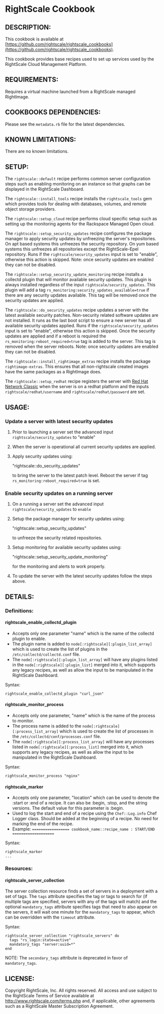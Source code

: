 # RightScale Cookbook

## DESCRIPTION:

This cookbook is available at [https://github.com/rightscale/rightscale_cookbooks](https://github.com/rightscale/rightscale_cookbooks).

This cookbook provides base recipes used to set up services used by the
RightScale Cloud Management Platform.

## REQUIREMENTS:

Requires a virtual machine launched from a RightScale managed RightImage.

## COOKBOOKS DEPENDENCIES:

Please see the `metadata.rb` file for the latest dependencies.

## KNOWN LIMITATIONS:

There are no known limitations.

## SETUP:

The `rightscale::default` recipe performs common server configuration
steps such as enabling monitoring on an instance so that graphs can be
displayed in the RightScale Dashboard.

The `rightscale::install_tools` recipe installs the
`rightscale_tools` gem which provides tools for dealing with databases,
volumes, and remote object storage providers.

The `rightscale::setup_cloud` recipe performs cloud specific setup such
as setting up the monitoring agents for the Rackspace Managed Open cloud.

The `rightscale::setup_security_updates` recipe configures
the package manager to apply security updates by unfreezing the
server's repositories. On apt based systems this unfreezes the security
repository. On yum based systems this unfreezes all repositories except
the RightScale-Epel repository. Runs if the `rightscale/security_updates`
input is set to "enable", otherwise this action is skipped.
Note: once security updates are enabled they can not be disabled.

The `rightscale::setup_security_update_monitoring` recipe installs a collectd
plugin that will monitor available security updates. This plugin
is always installed regardless of the input `rightscale/security_updates`.
This plugin will add a tag `rs_monitoring:security_updates_available=true` if
there are any security updates available. This tag will be removed once the
security updates are applied.

The `rightscale::do_security_updates` recipe updates a server with
the latest available security patches. Non-security related software updates
are not installed. It runs as the last boot script to ensure a new
server has all available security updates applied. Runs if the
`rightscale/security_updates` input is set to "enable", otherwise
this action is skipped. Once the security updates are applied and if a reboot is
required the `rs_monitoring:reboot_required=true` tag is added to the server.
This tag is removed when the server reboots.
Note: once security updates are enabled they can not be disabled.

The `rightscale::install_rightimage_extras` recipe installs the package
`rightimage-extras`.  This ensures that all non-rightscale created images
have the same packages as a RightImage does.

The `rightscale::setup_redhat` recipe registers the server with [Red Hat Network
Classic](https://access.redhat.com/site/articles/63269) when the server is on
a redhat platform and the inputs `rightscale/redhat/username` and
`rightscale/redhat/password` are set.

## USAGE:

### Update a server with latest security updates

1. Prior to launching a server set the advanced input
   `rightscale/security_updates` to "enable"
2. When the server is operational all current security updates are applied.
3. Apply security updates using:

    "rightscale::do_security_updates"

   to bring the server to the latest patch level. Reboot the server if tag
   `rs_monitoring:reboot_required=true` is set.

### Enable security updates on a running server

1. On a running a server set the advanced input `rightscale/security_updates`
   to `enable`
2. Setup the package manager for security updates using:

    "rightscale::setup_security_updates"

   to unfreeze the security related repositories.
3. Setup monitoring for available security updates using:

    "rightscale::setup_security_update_monitoring"

   for the monitoring and alerts to work properly.
4. To update the server with the latest security updates follow the steps above.

## DETAILS:

### Definitions:

#### rightscale_enable_collectd_plugin

* Accepts only one parameter "name" which is the name of the collectd plugin to
  enable.
* The plugin name is added to `node[:rightscale][:plugin_list_array]` which is
  used to create the list of plugins in the `/etc/collectd/collectd.conf` file.
* The `node[:rightscale][:plugin_list_array]` will have any plugins listed
  in the `node[:rightscale][:plugin_list]` merged into it, which
  supports any legacy recipes, as well as allow the input to be manipulated in
  the RightScale Dashboard.

Syntax:

    rightscale_enable_collectd_plugin "curl_json"

#### rightscale_monitor_process

* Accepts only one parameter, "name" which is the name of the process to
  monitor.
* The process name is added to the `node[:rightscale][:process_list_array]`
  which is used to create the list of processes in the
  `/etc/collectd/conf/processes.conf` file.
* The `node[:rightscale][:process_list_array]` will have any processes
  listed in `node[:rightscale][:process_list]` merged into it, which supports
  any legacy recipes, as well as allow the input to be manipulated in the
  RightScale Dashboard.

Syntax:

    rightscale_monitor_process "nginx"

#### rightscale_marker

* Accepts only one parameter, "location" which can be used to denote
  the :start or :end of a recipe. It can also be :begin, :stop, and
  the string versions. The default value for this parameter is :begin.
* Used to log the start and end of a recipe using the `Chef::Log.info` Chef
  Logger class.
  Should be added at the beginning of a recipe. No need for marking the end of
  the recipe.
* Example:
  `================= cookbook_name::recipe_name : START/END ===================`

Syntax:

    rightscale_marker
    ...

### Resources:

#### rightscale_server_collection

The server collection resource finds a set of servers in a deployment with a set
of tags. The `tags` attribute specifies the tag or tags to search for (if
multiple tags are specified, servers with any of the tags will match) and the
optional `mandatory_tags` attribute specifies tags that need to also
appear on the servers, it will wait one minute for the `mandatory_tags`
to appear, which can be overridden with the `timeout` attribute.

Syntax:

    rightscale_server_collection "rightscale_servers" do
      tags "rs_login:state=active"
      mandatory_tags "server:uuid=*"
    end

NOTE: The `secondary_tags` attribute is deprecated in favor of `mandatory_tags`.

## LICENSE:

Copyright RightScale, Inc. All rights reserved.
All access and use subject to the RightScale Terms of Service available at
http://www.rightscale.com/terms.php and, if applicable, other agreements
such as a RightScale Master Subscription Agreement.
